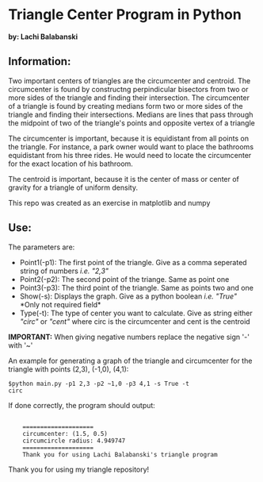 <h1>Triangle Center Program in Python</h1>
<strong>by: Lachi Balabanski</strong>

<h2>Information:</h2>
<p>Two important centers of triangles are the circumcenter and centroid. The circumcenter is found by constructng perpindicular bisectors from two or more sides of the triangle and finding their intersection. The circumcenter of a triangle is found by creating medians form two or more sides of the triangle and finding their intersections. Medians are lines that pass through the midpoint of two of the triangle's points and opposite vertex of a triangle</p>

<p>The circumcenter is important, because it is equidistant from all points on the triangle. For instance, a park owner would want to place the bathrooms equidistant from his three rides. He would need to locate the circumcenter for the exact location of his bathroom.</p>

<p>The centroid is important, because it is the center of mass or center of gravity for a triangle of uniform density.</p>

<p>This repo was created as an exercise in matplotlib and numpy</p>

<h2>Use:</h2>
<p>The parameters are:</p>

<ul>
	<li>Point1(-p1): The first point of the triangle. Give as a comma seperated string of numbers <i>i.e. "2,3"</i> </li>
	<li>Point2(-p2): The second point of the triange. Same as point one</li>
	<li>Point3(-p3): The third point of the triangle. Same as points two and one</li>
	<li>Show(-s): Displays the graph. Give as a python boolean <i>i.e. "True"</i> *Only not required field*</li>
	<li>Type(-t): The type of center you want to calculate. Give as string either <i>"circ"</i> or <i>"cent"</i> where circ is the circumcenter and cent is the centroid</li>
</ul>

<p><strong>IMPORTANT:</strong> When giving negative numbers replace the negative sign '-' with '~'</p>

<p>An example for generating a graph of the triangle and circumcenter for the triangle with points (2,3), (-1,0), (4,1):</p>

<code>$python main.py -p1 2,3 -p2 ~1,0 -p3 4,1 -s True -t circ</code>

<p>If done correctly, the program should output:</p>

<code>
	====================
	circumcenter: (1.5, 0.5)
	circumcircle radius: 4.949747
	====================
	Thank you for using Lachi Balabanski's triangle program
</code>

<p>Thank you for using my triangle repository!</p>
